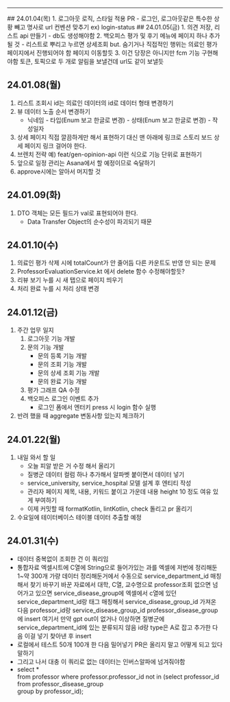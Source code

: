 <hr>
## 24.01.04(목)
1. 로그아웃 로직, 스타일 적용 PR
   -  로그인, 로그아웃같은 특수한 상황 빼고 명사로 url 컨벤션 맞추기 ex) login-status
## 24.01.05(금)
1. 의견 저장, 리스트 api 만들기
   - db도 생성해야함
2. 백오피스 평가 및 후기 메뉴에 페이지 하나 추가될 것
   - 리스트로 뿌리고 누르면 상세조회 but. 숨기거나 직접적인 행위는 의료인 평가 페이지에서 진행되어야 함 페이지 이동할듯
3. 이건 당장은 아니지만 fcm 기능 구현해야함 토큰, 토픽으로 두 개로 알림을 보낼건데 url도 같이 보낼듯


## 24.01.08(월)
1. 리스트 조회시 id는 의료인 데이터의 id로 데이터 형태 변경하기
2. 뷰 데이터 노출 순서 변경하기
   - 닉네임 - 타입(Enum 보고 한글로 변경) - 상태(Enum 보고 한글로 변경) - 작성일자
3. 상세 페이지 직접 깔끔하게만 해서 표현하기 대신 맨 아래에 링크로 스토리 보드 상세 페이지 링크 걸어야 한다.
4. 브렌치 전략 예) feat/gen-opinion-api 이런 식으로 기능 단위로 표현하기
5. 앞으로 일정 관리는 Asana에서 할 예정이므로 숙달하기
6. approve시에는 알아서 머지할 것

## 24.01.09(화)
1. DTO 객체는 모든 필드가 val로 표현되어야 한다.
   - Data Transfer Object의 순수성이 파괴되기 때문

## 24.01.10(수)
1. 의료인 평가 삭제 시에 totalCount가 안 줄어듬 다른 카운트도 반영 안 되는 문제
2. ProfessorEvaluationService.kt 에서 delete 함수 수정해야할듯?
3. 리뷰 보기 누를 시 새 탭으로 페이지 띄우기
4. 처리 완료 누를 시 처리 상태 변경

## 24.01.12(금)
1. 주간 업무 일지
	1. 로그아웃 기능 개발
	2. 문의 기능 개발
	   - 문의 등록 기능 개발
	   - 문의 조회 기능 개발
	   - 문의 상세 조회 기능 개발
	   - 문의 완료 기능 개발
	3. 평가 그래프 QA 수정 
	4. 백오피스 로그인 이벤트 추가
	   - 로그인 폼에서 엔터키 press 시 login 함수 실행
2. 반려 했을 때 aggregate 변동사항 있는지 체크하기


## 24.01.22(월)
1. 내일 와서 할 일
   * 오늘 피알 받은 거 수정 해서 올리기
   * 질병군 데이터 컬럼 하나 추가해서 알파벳 붙이면서 데이터 넣기
   * service_university, service_hospital 모델 설계 후 엔티티 작성
   * 관리자 페이지 제목, 내용, 키워드 붙이고 가운데 내용 height 10 정도 여유 있게 부여하기
   * 이제 커밋할 때 formatKotlin, lintKotlin, check 돌리고 pr 올리기
2. 수요일에 테이터베이스 테이블 데이터 추출할 예정

## 24.01.31(수)
* 데이터 중복없이 조회한 건 이 쿼리임
* 통합자료 엑셀시트에 C열에 String으로 들어가있는 과를 엑셀에 저번에 정리해둔 1~약 300개 가량 데이터 정리해둔거에서 수동으로 service_department_id 매칭해서 찾기 바꾸기
	바꾼 자료에서 대학, C열, 교수명으로 professor조회
	없으면 넘어가고
	있으면 service_disease_group에 엑셀에서 c열에 있던 service_department_id랑 태그 매칭해서 service_disease_group_id 가져온 다음 professor_id랑 service_disease_group_id professor_disease_group에 insert
	여기서 만약 gpt out이 없거나 이상하면 질병군에 service_department_id에 있는 분류되지 않음 id랑 type은 A로 잡고 추가한 다음 이걸 넣기
	찾아낸 후 insert
* 로컬에서 테스트 50개 100개 한 다음 밀어넣기 PR은 올리지 말고 어떻게 되고 있다 말하기
* 그리고 나서 대충 이 쿼리로 없는 데이터는 인버스알파에 넘겨줘야함
* select *  
	 from professor where professor.professor_id not in (select professor_id  
	 from professor_disease_group  
	 group by professor_id);

